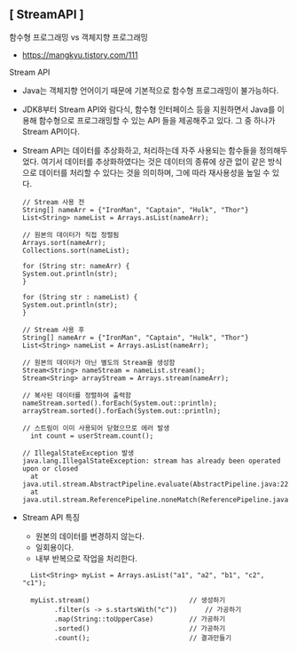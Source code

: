 ## [ StreamAPI ]

함수형 프로그래밍 vs 객체지향 프로그래밍

- https://mangkyu.tistory.com/111

Stream API

- Java는 객체지향 언어이기 때문에 기본적으로 함수형 프로그래밍이 불가능하다.
- JDK8부터 Stream API와 람다식, 함수형 인터페이스 등을 지원하면서 Java를 이용해 함수형으로 프로그래밍할 수 있는 API 들을 제공해주고 있다. 그 중 하나가 Stream API이다.
- Stream API는 데이터를 추상화하고, 처리하는데 자주 사용되는 함수들을 정의해두었다. 여기서 데이터를 추상화하였다는 것은 데이터의 종류에 상관 없이 같은 방식으로 데이터를 처리할 수 있다는 것을 의미하며, 그에 따라 재사용성을 높일 수 있다.

  ```
  // Stream 사용 전
  String[] nameArr = {"IronMan", "Captain", "Hulk", "Thor"}
  List<String> nameList = Arrays.asList(nameArr);

  // 원본의 데이터가 직접 정렬됨
  Arrays.sort(nameArr);
  Collections.sort(nameList);

  for (String str: nameArr) {
  System.out.println(str);
  }

  for (String str : nameList) {
  System.out.println(str);
  }
  ```

  ```
  // Stream 사용 후
  String[] nameArr = {"IronMan", "Captain", "Hulk", "Thor"}
  List<String> nameList = Arrays.asList(nameArr);

  // 원본의 데이터가 아닌 별도의 Stream을 생성함
  Stream<String> nameStream = nameList.stream();
  Stream<String> arrayStream = Arrays.stream(nameArr);

  // 복사된 데이터를 정렬하여 출력함
  nameStream.sorted().forEach(System.out::println);
  arrayStream.sorted().forEach(System.out::println);

  // 스트림이 이미 사용되어 닫혔으므로 에러 발생
    int count = userStream.count();

  // IllegalStateException 발생
  java.lang.IllegalStateException: stream has already been operated upon or closed
    at java.util.stream.AbstractPipeline.evaluate(AbstractPipeline.java:229)
    at java.util.stream.ReferencePipeline.noneMatch(ReferencePipeline.java:459)
  ```

- Stream API 특징

  - 원본의 데이터를 변경하지 않는다.
  - 일회용이다.
  - 내부 반복으로 작업을 처리한다.

  ```
    List<String> myList = Arrays.asList("a1", "a2", "b1", "c2", "c1");

    myList.stream()							// 생성하기
          .filter(s -> s.startsWith("c"))	    // 가공하기
          .map(String::toUpperCase)			// 가공하기
          .sorted()							// 가공하기
          .count();							// 결과만들기
  ```
